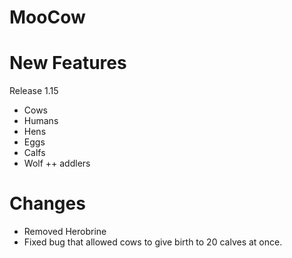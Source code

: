 # MooCow


# New Features
Release 1.15

+ Cows
+ Humans
+ Hens
+ Eggs
+ Calfs
+ Wolf
++ addlers

# Changes

- Removed Herobrine
- Fixed bug that allowed cows to give birth to 20 calves at once.
